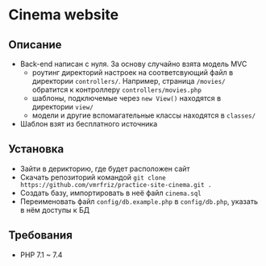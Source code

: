 # Cinema website

## Описание

- Back-end написан с нуля. За основу случайно взята модель MVC
  - роутинг директорий настроек на соответсвующий файл в директории `controllers/`. Например, страница `/movies/` обратится к контроллеру `controllers/movies.php`
  - шаблоны, подключемые через `new View()` находятся в директории `view/`
  - модели и другие вспомагательные классы находятся в `classes/`
- Шаблон взят из бесплатного источника

## Установка

- Зайти в дерикторию, где будет расположен сайт
- Скачать репозиторий командой `git clone https://github.com/vmrfriz/practice-site-cinema.git .`
- Создать базу, импортировать в неё файл `cinema.sql`
- Переименовать файл `config/db.example.php` в `config/db.php`, указать в нём доступы к БД

## Требования

- PHP 7.1 ~ 7.4
